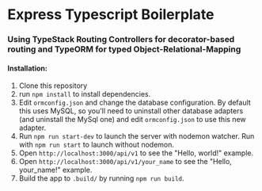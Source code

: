# Express Typescript Boilerplate
### Using TypeStack Routing Controllers for decorator-based routing and TypeORM for typed Object-Relational-Mapping

#### Installation:
1. Clone this repository
2. run `npm install` to install dependencies.
3. Edit `ormconfig.json` and change the database configuration. By default this uses MySQL, so you'll need to uninstall other database adapters (and uninstall the MySql one) and edit `ormconfig.json` to use this new adapter.
4. Run `npm run start-dev` to launch the server with nodemon watcher. Run with `npm run start` to launch without nodemon.
5. Open `http://localhost:3000/api/v1` to see the "Hello, world!" example.
6. Open `http://localhost:3000/api/v1/your_name` to see the "Hello, your_name!" example.
7. Build the app to `.build/` by running `npm run build`.
